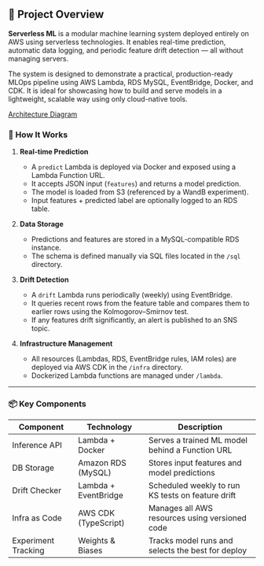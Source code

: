 ## 🧠 Project Overview

**Serverless ML** is a modular machine learning system deployed entirely on AWS using serverless technologies. It enables real-time prediction, automatic data logging, and periodic feature drift detection — all without managing servers.

The system is designed to demonstrate a practical, production-ready MLOps pipeline using AWS Lambda, RDS MySQL, EventBridge, Docker, and CDK. It is ideal for showcasing how to build and serve models in a lightweight, scalable way using only cloud-native tools.


[Architecture Diagram](serverless.png)


### 🔄 How It Works

1. **Real-time Prediction**
   - A `predict` Lambda is deployed via Docker and exposed using a Lambda Function URL.
   - It accepts JSON input (`features`) and returns a model prediction.
   - The model is loaded from S3 (referenced by a WandB experiment).
   - Input features + predicted label are optionally logged to an RDS table.

2. **Data Storage**
   - Predictions and features are stored in a MySQL-compatible RDS instance.
   - The schema is defined manually via SQL files located in the `/sql` directory.

3. **Drift Detection**
   - A `drift` Lambda runs periodically (weekly) using EventBridge.
   - It queries recent rows from the feature table and compares them to earlier rows using the Kolmogorov–Smirnov test.
   - If any features drift significantly, an alert is published to an SNS topic.

4. **Infrastructure Management**
   - All resources (Lambdas, RDS, EventBridge rules, IAM roles) are deployed via AWS CDK in the `/infra` directory.
   - Dockerized Lambda functions are managed under `/lambda`.

---

### 📦 Key Components

| Component     | Technology          | Description                                         |
|---------------|---------------------|-----------------------------------------------------|
| Inference API | Lambda + Docker     | Serves a trained ML model behind a Function URL     |
| DB Storage    | Amazon RDS (MySQL)  | Stores input features and model predictions         |
| Drift Checker | Lambda + EventBridge| Scheduled weekly to run KS tests on feature drift   |
| Infra as Code | AWS CDK (TypeScript)| Manages all AWS resources using versioned code      |
| Experiment Tracking | Weights & Biases | Tracks model runs and selects the best for deploy |
